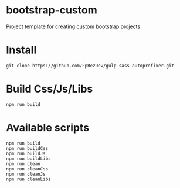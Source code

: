# bootstrap-custom
Project template for creating custom bootstrap projects

Install
========

```
git clone https://github.com/FpRezDev/gulp-sass-autoprefixer.git
```

Build Css/Js/Libs
========

```
npm run build
```

Available scripts
========

```
npm run build
npm run buildCss
npm run buildJs
npm run buildLibs
npm run clean
npm run cleanCss
npm run cleanJs
npm run cleanLibs
```